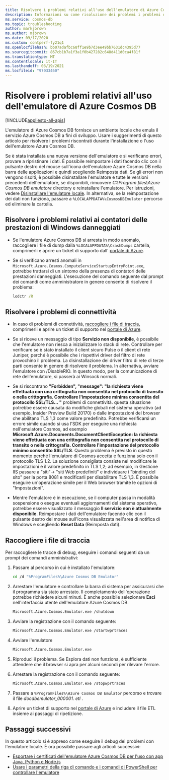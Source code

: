 ```yaml
---
title: Risolvere i problemi relativi all'uso dell'emulatore di Azure Cosmos DB
description: Informazioni su come risoluzione dei problemi i problemi di servizio non disponibili, certificati, crittografia e controllo delle versioni quando si usa l'emulatore Azure Cosmos DB.
ms.service: cosmos-db
ms.topic: troubleshooting
author: markjbrown
ms.author: mjbrown
ms.date: 09/17/2020
ms.custom: contperf-fy21q1
ms.openlocfilehash: bb07adafbc68ff1e9b7d3ee49bb7631dc4395d77
ms.sourcegitcommit: 867cb1b7a1f3a1f0b427282c648d411d0ca4f81f
ms.translationtype: MT
ms.contentlocale: it-IT
ms.lasthandoff: 03/19/2021
ms.locfileid: "97033460"
---
```

# <a name="troubleshoot-issues-when-using-the-azure-cosmos-db-emulator"></a>Risolvere i problemi relativi all'uso dell'emulatore di Azure Cosmos DB
[!INCLUDE[appliesto-all-apis](includes/appliesto-all-apis.md)]

L'emulatore di Azure Cosmos DB fornisce un ambiente locale che emula il servizio Azure Cosmos DB a fini di sviluppo. Usare i suggerimenti di questo articolo per risolvere i problemi riscontrati durante l'installazione o l'uso dell'emulatore Azure Cosmos DB. 

Se è stata installata una nuova versione dell'emulatore e si verificano errori, provare a ripristinare i dati. È possibile reimpostare i dati facendo clic con il pulsante destro del mouse sull'icona dell'emulatore Azure Cosmos DB nella barra delle applicazioni e quindi scegliendo Reimposta dati. Se gli errori non vengono risolti, è possibile disinstallare l'emulatore e tutte le versioni precedenti dell'emulatore, se disponibili, rimuovere *C:\Program files\Azure Cosmos DB emulatore* directory e reinstallare l'emulatore. Per istruzioni, vedere [Disinstallare l'emulatore locale](local-emulator.md#uninstall). In alternativa, se la reimpostazione dei dati non funziona, passare a `%LOCALAPPDATA%\CosmosDBEmulator` percorso ed eliminare la cartella.

## <a name="troubleshoot-corrupted-windows-performance-counters"></a>Risolvere i problemi relativi ai contatori delle prestazioni di Windows danneggiati

* Se l'emulatore Azure Cosmos DB si arresta in modo anomalo, raccogliere i file di dump dalla `%LOCALAPPDATA%\CrashDumps` cartella, comprimerli e aprire un ticket di supporto dall' [portale di Azure](https://portal.azure.com).

* Se si verificano arresti anomali in `Microsoft.Azure.Cosmos.ComputeServiceStartupEntryPoint.exe`, potrebbe trattarsi di un sintomo della presenza di contatori delle prestazioni danneggiati. L'esecuzione del comando seguente dal prompt dei comandi come amministratore in genere consente di risolvere il problema:

  ```cmd
  lodctr /R
   ```

## <a name="troubleshoot-connectivity-issues"></a>Risolvere i problemi di connettività

* In caso di problemi di connettività, [raccogliere i file di traccia](#trace-files), comprimerli e aprire un ticket di supporto nel [portale di Azure](https://portal.azure.com).

* Se si riceve un messaggio di tipo **Servizio non disponibile**, è possibile che l'emulatore non riesca a inizializzare lo stack di rete. Controllare per verificare se è stato installato il client sicuro Pulse o il client di rete Juniper, perché è possibile che i rispettivi driver del filtro di rete provochino il problema. La disinstallazione dei driver filtro di rete di terze parti consente in genere di risolvere il problema. In alternativa, avviare l'emulatore con /DisableRIO. In questo modo, per la comunicazione di rete dell'emulatore, si passerà ai Winsock normali. 

* Se si riscontrano **"Forbidden", "message": "la richiesta viene effettuata con una crittografia non consentita nel protocollo di transito o nella crittografia. Controllare l'impostazione minima consentita del protocollo SSL/TLS... "** problemi di connettività. questa situazione potrebbe essere causata da modifiche globali nel sistema operativo (ad esempio, Insider Preview Build 20170) o dalle impostazioni del browser che abilitano TLS 1,3 come valore predefinito. Potrebbe verificarsi un errore simile quando si usa l'SDK per eseguire una richiesta nell'emulatore Cosmos, ad esempio **Microsoft.Azure.Documents.DocumentClientException: la richiesta viene effettuata con una crittografia non consentita nel protocollo di transito o nella crittografia. Controllare l'impostazione del protocollo minimo consentito SSL/TLS**. Questo problema è previsto in questo momento perché l'emulatore di Cosmos accetta e funziona solo con il protocollo TLS 1.2. La soluzione consigliata consiste nel modificare le impostazioni e il valore predefinito in TLS 1,2; ad esempio, in Gestione IIS passare a "siti"-> "siti Web predefiniti" e individuare i "binding del sito" per la porta 8081 e modificarli per disabilitare TLS 1,3. È possibile eseguire un'operazione simile per il Web browser tramite le opzioni di "Impostazioni".

* Mentre l'emulatore è in esecuzione, se il computer passa in modalità sospensione o esegue eventuali aggiornamenti del sistema operativo, potrebbe essere visualizzato il messaggio **Il servizio non è attualmente disponibile**. Reimpostare i dati dell'emulatore facendo clic con il pulsante destro del mouse sull'icona visualizzata nell'area di notifica di Windows e scegliendo **Reset Data** (Reimposta dati).

## <a name="collect-trace-files"></a><a id="trace-files"></a>Raccogliere i file di traccia

Per raccogliere le tracce di debug, eseguire i comandi seguenti da un prompt dei comandi amministrativi:

1. Passare al percorso in cui è installato l'emulatore:

   ```bash
   cd /d "%ProgramFiles%\Azure Cosmos DB Emulator"
   ```

1. Arrestare l'emulatore e controllare la barra di sistema per assicurarsi che il programma sia stato arrestato. Il completamento dell'operazione potrebbe richiedere alcuni minuti. È anche possibile selezionare **Esci** nell'interfaccia utente dell'emulatore Azure Cosmos DB.

   ```bash
   Microsoft.Azure.Cosmos.Emulator.exe /shutdown
   ```

1. Avviare la registrazione con il comando seguente:

   ```bash
   Microsoft.Azure.Cosmos.Emulator.exe /startwprtraces
   ```

1. Avviare l'emulatore

   ```bash
   Microsoft.Azure.Cosmos.Emulator.exe
   ```

1. Riproduci il problema. Se Esplora dati non funziona, è sufficiente attendere che il browser si apra per alcuni secondi per rilevare l'errore.

1. Arrestare la registrazione con il comando seguente:

   ```bash
   Microsoft.Azure.Cosmos.Emulator.exe /stopwprtraces
   ```
   
1. Passare a `%ProgramFiles%\Azure Cosmos DB Emulator` percorso e trovare il file *docdbemulator_000001. etl* .

1. Aprire un ticket di supporto nel [portale di Azure](https://portal.azure.com) e includere il file ETL insieme ai passaggi di ripetizione.

## <a name="next-steps"></a>Passaggi successivi

In questo articolo si è appreso come eseguire il debug dei problemi con l'emulatore locale. È ora possibile passare agli articoli successivi:

* [Esportare i certificati dell'emulatore Azure Cosmos DB per l'uso con app Java, Python e Node.js](local-emulator-export-ssl-certificates.md)
* [Usare i parametri della riga di comando e i comandi di PowerShell per controllare l'emulatore](emulator-command-line-parameters.md)
